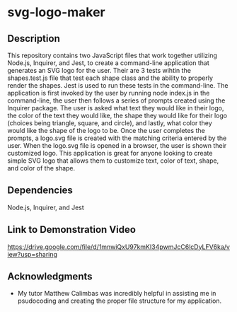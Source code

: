 # svg-logo-maker

## Description
This repository contains two JavaScript files that work together utilizing Node.js, Inquirer, and Jest, to create a command-line application that generates an SVG logo for the user. Their are 3 tests wihtin the shapes.test.js file that test each shape class and the ability to properly render the shapes. Jest is used to run these tests in the command-line. The application is first invoked by the user by running node index.js in the command-line, the user then follows a series of prompts created using the Inquirer package. The user is asked what text they would like in their logo, the color of the text they would like, the shape they would like for their logo (choices being triangle, square, and circle), and lastly, what color they would like the shape of the logo to be. Once the user completes the prompts, a logo.svg file is created with the matching criteria entered by the user. When the logo.svg file is opened in a browser, the user is shown their customized logo. This application is great for anyone looking to create simple SVG logo that allows them to customize text, color of text, shape, and color of the shape. 

## Dependencies 

Node.js, Inquirer, and Jest

## Link to Demonstration Video

https://drive.google.com/file/d/1mnwiQxU97kmKI34pwmJcC6lcDyLFV6ka/view?usp=sharing

## Acknowledgments

* My tutor Matthew Calimbas was incredibly helpful in assisting me in psudocoding and creating the proper file structure for my application.